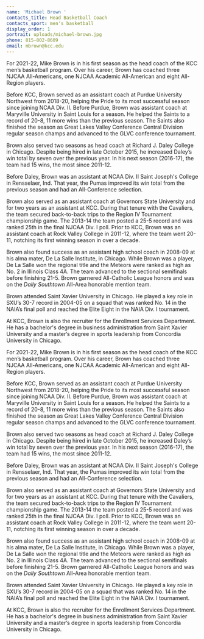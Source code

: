 ```yaml
---
name: 'Michael Brown '
contacts_title: Head Basketball Coach
contacts_sport: men's basketball
display_order: 1
portrait: uploads/michael-brown.jpg
phone: 815‑802‑8609
email: mbrown@kcc.edu
---
```


For 2021-22, Mike Brown is in his first season as the head coach of the KCC men’s basketball program. Over his career, Brown has coached three NJCAA All-Americans, one NJCAA Academic All-American and eight All-Region players.

Before KCC, Brown served as an assistant coach at Purdue University Northwest from 2018-20, helping the Pride to its most successful season since joining NCAA Div. II. Before Purdue, Brown was assistant coach at Maryville University in Saint Louis for a season. He helped the Saints to a record of 20-8, 11 more wins than the previous season. The Saints also finished the season as Great Lakes Valley Conference Central Division regular season champs and advanced to the GLVC conference tournament.

Brown also served two seasons as head coach at Richard J. Daley College in Chicago. Despite being hired in late October 2015, he increased Daley’s win total by seven over the previous year. In his next season (2016-17), the team had 15 wins, the most since 2011-12.

Before Daley, Brown was an assistant at NCAA Div. II Saint Joseph's College in Rensselaer, Ind. That year, the Pumas improved its win total from the previous season and had an All-Conference selection.

Brown also served as an assistant coach at Governors State University and for two years as an assistant at KCC. During that tenure with the Cavaliers, the team secured back-to-back trips to the Region IV Tournament championship game. The 2013-14 the team posted a 25-5 record and was ranked 25th in the final NJCAA Div. I poll. Prior to KCC, Brown was an assistant coach at Rock Valley College in 2011-12, where the team went 20-11, notching its first winning season in over a decade.

Brown also found success as an assistant high school coach in 2008-09 at his alma mater, De La Salle Institute, in Chicago. While Brown was a player, De La Salle won the regional title and the Meteors were ranked as high as No. 2 in Illinois Class 4A. The team advanced to the sectional semifinals before finishing 21-5. Brown garnered All-Catholic League honors and was on the *Daily Southtown* All-Area honorable mention team.&nbsp;

Brown attended Saint Xavier University in Chicago. He played a key role in SXU’s 30-7 record in 2004-05 on a squad that was ranked No. 14 in the NAIA’s final poll and reached the Elite Eight in the NAIA Div. I tournament.

At KCC, Brown is also the recruiter for the Enrollment Services Department. He has a bachelor's degree in business administration from Saint Xavier University and a master’s degree in sports leadership from Concordia University in Chicago.

For 2021-22, Mike Brown is in his first season as the head coach of the KCC men’s basketball program. Over his career, Brown has coached three NJCAA All-Americans, one NJCAA Academic All-American and eight All-Region players.

Before KCC, Brown served as an assistant coach at Purdue University Northwest from 2018-20, helping the Pride to its most successful season since joining NCAA Div. II. Before Purdue, Brown was assistant coach at Maryville University in Saint Louis for a season. He helped the Saints to a record of 20-8, 11 more wins than the previous season. The Saints also finished the season as Great Lakes Valley Conference Central Division regular season champs and advanced to the GLVC conference tournament.

Brown also served two seasons as head coach at Richard J. Daley College in Chicago. Despite being hired in late October 2015, he increased Daley’s win total by seven over the previous year. In his next season (2016-17), the team had 15 wins, the most since 2011-12.

Before Daley, Brown was an assistant at NCAA Div. II Saint Joseph's College in Rensselaer, Ind. That year, the Pumas improved its win total from the previous season and had an All-Conference selection.

Brown also served as an assistant coach at Governors State University and for two years as an assistant at KCC. During that tenure with the Cavaliers, the team secured back-to-back trips to the Region IV Tournament championship game. The 2013-14 the team posted a 25-5 record and was ranked 25th in the final NJCAA Div. I poll. Prior to KCC, Brown was an assistant coach at Rock Valley College in 2011-12, where the team went 20-11, notching its first winning season in over a decade.

Brown also found success as an assistant high school coach in 2008-09 at his alma mater, De La Salle Institute, in Chicago. While Brown was a player, De La Salle won the regional title and the Meteors were ranked as high as No. 2 in Illinois Class 4A. The team advanced to the sectional semifinals before finishing 21-5. Brown garnered All-Catholic League honors and was on the *Daily Southtown* All-Area honorable mention team.&nbsp;

Brown attended Saint Xavier University in Chicago. He played a key role in SXU’s 30-7 record in 2004-05 on a squad that was ranked No. 14 in the NAIA’s final poll and reached the Elite Eight in the NAIA Div. I tournament.

At KCC, Brown is also the recruiter for the Enrollment Services Department. He has a bachelor's degree in business administration from Saint Xavier University and a master’s degree in sports leadership from Concordia University in Chicago.
